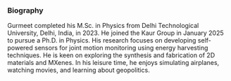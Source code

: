 ### Biography

Gurmeet completed his M.Sc. in Physics from Delhi Technological University, Delhi, India, in 2023. He joined the Kaur Group in January 2025 to pursue a Ph.D. in Physics. His research focuses on developing self-powered sensors for joint motion monitoring using energy harvesting techniques. He is keen on exploring the synthesis and fabrication of 2D materials and MXenes. In his leisure time, he enjoys simulating airplanes, watching movies, and learning about geopolitics.
